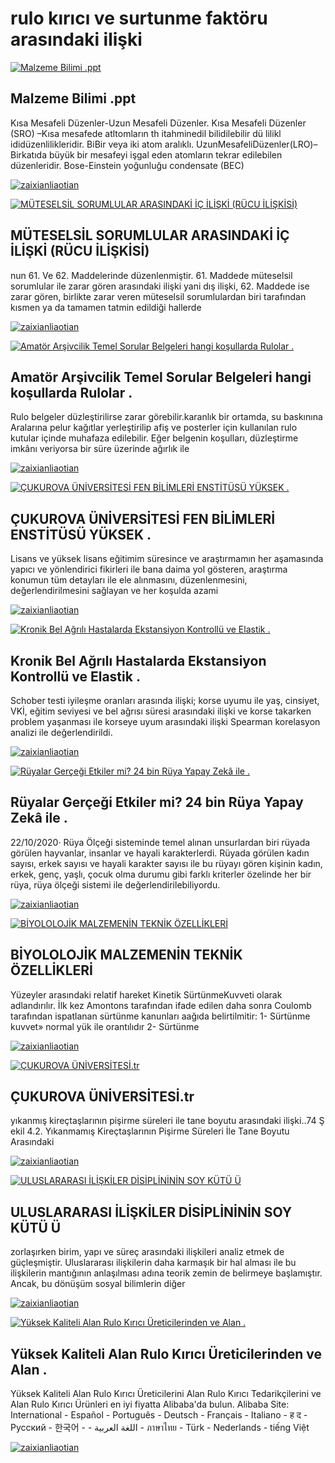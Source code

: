 # rulo kırıcı ve surtunme faktöru arasındaki ilişki
<a href="https://mnn.zoosnet.net/LR/Chatpre.aspx?id=MNN94995150&p=https://topgrinding.com/" target="_blank">![Malzeme Bilimi .ppt](https://github.com/technlg/images/blob/main/25.jpg)</a>
## Malzeme Bilimi .ppt
Kısa Mesafeli Düzenler-Uzun Mesafeli Düzenler. Kısa Mesafeli Düzenler (SRO) –Kısa mesafede atltomların th itahminedil bilidilebilir dü lilikl ididüzenlilikleridir. BiBir veya iki atom aralıklı. UzunMesafeliDüzenler(LRO)–Birkatıda büyük bir mesafeyi işgal eden atomların tekrar edilebilen düzenleridir. Bose-Einstein yoğunluğu condensate (BEC) 
<a href="https://mnn.zoosnet.net/LR/Chatpre.aspx?id=MNN94995150&p=https://topgrinding.com/" target="_blank"><img src="https://github.com/technlg/images/raw/main/chat11.jpg" alt="zaixianliaotian"/></a><a href="//whatsapp.shibangsoft.com/WhatsApp.php" ><img src="https://github.com/technlg/images/raw/main/chat11.png" alt=""></a>
<a href="https://mnn.zoosnet.net/LR/Chatpre.aspx?id=MNN94995150&p=https://topgrinding.com/" target="_blank">![MÜTESELSİL SORUMLULAR ARASINDAKİ İÇ İLİŞKİ (RÜCU İLİŞKİSİ)](https://github.com/technlg/images/blob/main/53.jpg)</a>
## MÜTESELSİL SORUMLULAR ARASINDAKİ İÇ İLİŞKİ (RÜCU İLİŞKİSİ)
nun 61. Ve 62. Maddelerinde düzenlenmiştir. 61. Maddede müteselsil sorumlular ile zarar gören arasındaki ilişki yani dış ilişki, 62. Maddede ise zarar gören, birlikte zarar veren müteselsil sorumlulardan biri tarafından kısmen ya da tamamen tatmin edildiği hallerde
<a href="https://mnn.zoosnet.net/LR/Chatpre.aspx?id=MNN94995150&p=https://topgrinding.com/" target="_blank"><img src="https://github.com/technlg/images/raw/main/chat11.jpg" alt="zaixianliaotian"/></a><a href="//whatsapp.shibangsoft.com/WhatsApp.php" ><img src="https://github.com/technlg/images/raw/main/chat11.png" alt=""></a>
<a href="https://mnn.zoosnet.net/LR/Chatpre.aspx?id=MNN94995150&p=https://topgrinding.com/" target="_blank">![Amatör Arşivcilik Temel Sorular Belgeleri hangi koşullarda Rulolar .](https://github.com/technlg/images/blob/main/13.jpg)</a>
## Amatör Arşivcilik Temel Sorular Belgeleri hangi koşullarda Rulolar .
Rulo belgeler düzleştirilirse zarar görebilir.karanlık bir ortamda, su baskınına Aralarına pelur kağıtlar yerleştirilip afiş ve posterler için kullanılan rulo kutular içinde muhafaza edilebilir. Eğer belgenin koşulları, düzleştirme imkânı veriyorsa bir süre üzerinde ağırlık ile
<a href="https://mnn.zoosnet.net/LR/Chatpre.aspx?id=MNN94995150&p=https://topgrinding.com/" target="_blank"><img src="https://github.com/technlg/images/raw/main/chat11.jpg" alt="zaixianliaotian"/></a><a href="//whatsapp.shibangsoft.com/WhatsApp.php" ><img src="https://github.com/technlg/images/raw/main/chat11.png" alt=""></a>
<a href="https://mnn.zoosnet.net/LR/Chatpre.aspx?id=MNN94995150&p=https://topgrinding.com/" target="_blank">![ÇUKUROVA ÜNİVERSİTESİ FEN BİLİMLERİ ENSTİTÜSÜ YÜKSEK .](https://github.com/technlg/images/blob/main/29.jpg)</a>
## ÇUKUROVA ÜNİVERSİTESİ FEN BİLİMLERİ ENSTİTÜSÜ YÜKSEK .
Lisans ve yüksek lisans eğitimim süresince ve araştırmamın her aşamasında yapıcı ve yönlendirici fikirleri ile bana daima yol gösteren, araştırma konumun tüm detayları ile ele alınmasını, düzenlenmesini, değerlendirilmesini sağlayan ve her koşulda azami
<a href="https://mnn.zoosnet.net/LR/Chatpre.aspx?id=MNN94995150&p=https://topgrinding.com/" target="_blank"><img src="https://github.com/technlg/images/raw/main/chat11.jpg" alt="zaixianliaotian"/></a><a href="//whatsapp.shibangsoft.com/WhatsApp.php" ><img src="https://github.com/technlg/images/raw/main/chat11.png" alt=""></a>
<a href="https://mnn.zoosnet.net/LR/Chatpre.aspx?id=MNN94995150&p=https://topgrinding.com/" target="_blank">![Kronik Bel Ağrılı Hastalarda Ekstansiyon Kontrollü ve Elastik .](https://github.com/technlg/images/blob/main/35.jpg)</a>
## Kronik Bel Ağrılı Hastalarda Ekstansiyon Kontrollü ve Elastik .
Schober testi iyileşme oranları arasında ilişki; korse uyumu ile yaş, cinsiyet, VKİ, eğitim seviyesi ve bel ağrısı süresi arasındaki ilişki ve korse takarken problem yaşanması ile korseye uyum arasındaki ilişki Spearman korelasyon analizi ile değerlendirildi.
<a href="https://mnn.zoosnet.net/LR/Chatpre.aspx?id=MNN94995150&p=https://topgrinding.com/" target="_blank"><img src="https://github.com/technlg/images/raw/main/chat11.jpg" alt="zaixianliaotian"/></a><a href="//whatsapp.shibangsoft.com/WhatsApp.php" ><img src="https://github.com/technlg/images/raw/main/chat11.png" alt=""></a>
<a href="https://mnn.zoosnet.net/LR/Chatpre.aspx?id=MNN94995150&p=https://topgrinding.com/" target="_blank">![Rüyalar Gerçeği Etkiler mi? 24 bin Rüya Yapay Zekâ ile .](https://github.com/technlg/images/blob/main/44.jpg)</a>
## Rüyalar Gerçeği Etkiler mi? 24 bin Rüya Yapay Zekâ ile .
22/10/2020· Rüya Ölçeği sisteminde temel alınan unsurlardan biri rüyada görülen hayvanlar, insanlar ve hayali karakterlerdi. Rüyada görülen kadın sayısı, erkek sayısı ve hayali karakter sayısı ile bu rüyayı gören kişinin kadın, erkek, genç, yaşlı, çocuk olma durumu gibi farklı kriterler özelinde her bir rüya, rüya ölçeği sistemi ile değerlendirilebiliyordu.
<a href="https://mnn.zoosnet.net/LR/Chatpre.aspx?id=MNN94995150&p=https://topgrinding.com/" target="_blank"><img src="https://github.com/technlg/images/raw/main/chat11.jpg" alt="zaixianliaotian"/></a><a href="//whatsapp.shibangsoft.com/WhatsApp.php" ><img src="https://github.com/technlg/images/raw/main/chat11.png" alt=""></a>
<a href="https://mnn.zoosnet.net/LR/Chatpre.aspx?id=MNN94995150&p=https://topgrinding.com/" target="_blank">![BİYOLOLOJİK MALZEMENİN TEKNİK ÖZELLİKLERİ](https://github.com/technlg/images/blob/main/33.jpg)</a>
## BİYOLOLOJİK MALZEMENİN TEKNİK ÖZELLİKLERİ
Yüzeyler arasındaki relatif hareket Kinetik SürtünmeKuvveti olarak adlandırılır. İlk kez Amontons tarafından ifade edilen daha sonra Coulomb tarafından ispatlanan sürtünme kanunları aağıda belirtilmitir: 1- Sürtünme kuvvet» normal yük ile orantılıdır 2- Sürtünme
<a href="https://mnn.zoosnet.net/LR/Chatpre.aspx?id=MNN94995150&p=https://topgrinding.com/" target="_blank"><img src="https://github.com/technlg/images/raw/main/chat11.jpg" alt="zaixianliaotian"/></a><a href="//whatsapp.shibangsoft.com/WhatsApp.php" ><img src="https://github.com/technlg/images/raw/main/chat11.png" alt=""></a>
<a href="https://mnn.zoosnet.net/LR/Chatpre.aspx?id=MNN94995150&p=https://topgrinding.com/" target="_blank">![ÇUKUROVA ÜNİVERSİTESİ.tr](https://github.com/technlg/images/blob/main/45.jpg)</a>
## ÇUKUROVA ÜNİVERSİTESİ.tr
yıkanmış kireçtaşlarının pişirme süreleri ile tane boyutu arasındaki ilişki..74 Ş ekil 4.2. Yıkanmamış Kireçtaşlarının Pişirme Süreleri İle Tane Boyutu Arasındaki
<a href="https://mnn.zoosnet.net/LR/Chatpre.aspx?id=MNN94995150&p=https://topgrinding.com/" target="_blank"><img src="https://github.com/technlg/images/raw/main/chat11.jpg" alt="zaixianliaotian"/></a><a href="//whatsapp.shibangsoft.com/WhatsApp.php" ><img src="https://github.com/technlg/images/raw/main/chat11.png" alt=""></a>
<a href="https://mnn.zoosnet.net/LR/Chatpre.aspx?id=MNN94995150&p=https://topgrinding.com/" target="_blank">![ULUSLARARASI İLİŞKİLER DİSİPLİNİNİN SOY KÜTÜ Ü](https://github.com/technlg/images/blob/main/14.jpg)</a>
## ULUSLARARASI İLİŞKİLER DİSİPLİNİNİN SOY KÜTÜ Ü
zorlaşırken birim, yapı ve süreç arasındaki ilişkileri analiz etmek de güçleşmiştir. Uluslararası ilişkilerin daha karmaşık bir hal alması ile bu ilişkilerin mantığının anlaşılması adına teorik zemin de belirmeye başlamıştır. Ancak, bu dönüşüm sosyal bilimlerin diğer
<a href="https://mnn.zoosnet.net/LR/Chatpre.aspx?id=MNN94995150&p=https://topgrinding.com/" target="_blank"><img src="https://github.com/technlg/images/raw/main/chat11.jpg" alt="zaixianliaotian"/></a><a href="//whatsapp.shibangsoft.com/WhatsApp.php" ><img src="https://github.com/technlg/images/raw/main/chat11.png" alt=""></a>
<a href="https://mnn.zoosnet.net/LR/Chatpre.aspx?id=MNN94995150&p=https://topgrinding.com/" target="_blank">![Yüksek Kaliteli Alan Rulo Kırıcı Üreticilerinden ve Alan .](https://github.com/technlg/images/blob/main/27.jpg)</a>
## Yüksek Kaliteli Alan Rulo Kırıcı Üreticilerinden ve Alan .
Yüksek Kaliteli Alan Rulo Kırıcı Üreticilerini Alan Rulo Kırıcı Tedarikçilerini ve Alan Rulo Kırıcı Ürünleri en iyi fiyatta Alibaba'da bulun. Alibaba Site: International - Español - Português - Deutsch - Français - Italiano - ह द - Pусский - 한국어 - - اللغة العربية - ภาษาไทย - Türk - Nederlands - tiếng Việt 
<a href="https://mnn.zoosnet.net/LR/Chatpre.aspx?id=MNN94995150&p=https://topgrinding.com/" target="_blank"><img src="https://github.com/technlg/images/raw/main/chat11.jpg" alt="zaixianliaotian"/></a><a href="//whatsapp.shibangsoft.com/WhatsApp.php" ><img src="https://github.com/technlg/images/raw/main/chat11.png" alt=""></a>
